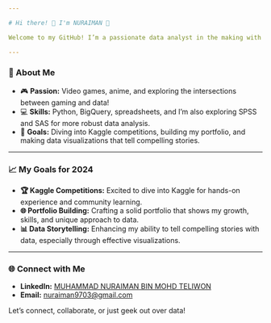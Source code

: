 ```yaml
---

# Hi there! 👋 I'm NURAIMAN 🚀

Welcome to my GitHub! I’m a passionate data analyst in the making with a focus on **data analytics**, **data visualization**, and a growing interest in **machine learning** and **game industry data**. Here, you'll find a mix of projects that highlight my journey and skills, as well as explorations into gaming data trends and bike share analytics. 

---
```


### 🧭 About Me

- 🎮 **Passion:** Video games, anime, and exploring the intersections between gaming and data!
- 💻 **Skills:** Python, BigQuery, spreadsheets, and I’m also exploring SPSS and SAS for more robust data analysis.
- 🌱 **Goals:** Diving into Kaggle competitions, building my portfolio, and making data visualizations that tell compelling stories.

---

### 📈 My Goals for 2024

- **🏆 Kaggle Competitions:** Excited to dive into Kaggle for hands-on experience and community learning.
- **🌐 Portfolio Building:** Crafting a solid portfolio that shows my growth, skills, and unique approach to data.
- **📊 Data Storytelling:** Enhancing my ability to tell compelling stories with data, especially through effective visualizations.

---

### 🌐 Connect with Me

- **LinkedIn:** [MUHAMMAD NURAIMAN BIN MOHD TELIWON](www.linkedin.com/in/nur-aiman-a9513832a)
- **Email:** nuraiman9703@gmail.com

Let’s connect, collaborate, or just geek out over data!

<!---
nuraiman973/nuraiman973 is a ✨ special ✨ repository because its `README.md` (this file) appears on your GitHub profile.
You can click the Preview link to take a look at your changes.
--->
